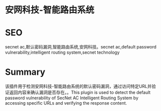 # 安网科技-智能路由系统
# SEO
secnet ac,默认密码漏洞,智能路由系统,安网科技。secnet ac,default password vulnerability,intelligent routing system,secnet technology
# Summary
该插件用于检测安网科技-智能路由系统的默认密码漏洞，通过访问特定URL并验证返回内容来确认漏洞是否存在。。This plugin is used to detect the default password vulnerability of SecNet AC Intelligent Routing System by accessing specific URLs and verifying the response content.
